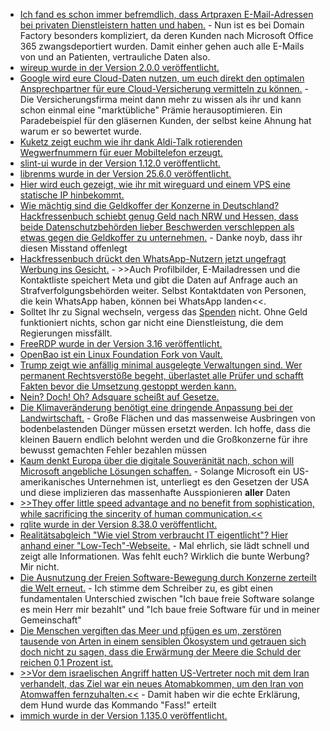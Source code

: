 * [Ich fand es schon immer befremdlich, dass Artpraxen E-Mail-Adressen bei privaten Dienstleistern hatten und haben.](https://www.borncity.com/blog/2025/06/16/domain-factory-rechtliche-probleme-bei-arztpraxen-durch-ms-365/) - Nun ist es bei Domain Factory besonders kompliziert, da deren Kunden nach Microsoft Office 365 zwangsdeportiert wurden. Damit einher gehen auch alle E-Mails von und an Patienten, vertrauliche Daten also.
* [wireup wurde in der Version 2.0.0 veröffentlicht.](https://github.com/maldoinc/wireup/releases/tag/v2.0.0)
* [Google wird eure Cloud-Daten nutzen, um euch direkt den optimalen Ansprechpartner für eure Cloud-Versicherung vermitteln zu können.](https://www.borncity.com/blog/2025/06/16/googles-cloud-risk-protection-program-rpp/) - Die Versicherungsfirma meint dann mehr zu wissen als ihr und kann schon einmal eine "marktübliche" Prämie herausoptimieren. Ein Paradebeispiel für den gläsernen Kunden, der selbst keine Ahnung hat warum er so bewertet wurde.
* [Kuketz zeigt euchm wie ihr dank Aldi-Talk rotierenden Wegwerfnummern für euer Mobiltelefon erzeugt.](https://www.kuketz-blog.de/das-portierungskarussell-wegwerfnummern-teil-3/)
* [slint-ui wurde in der Version 1.12.0 veröffentlicht.](https://github.com/slint-ui/slint/releases/tag/v1.12.0)
* [librenms wurde in der Version 25.6.0 veröffentlicht.](https://github.com/librenms/librenms/releases/tag/25.6.0)
* [Hier wird euch gezeigt, wie ihr mit wireguard und einem VPS eine statische IP hinbekommt.](https://mjg59.dreamwidth.org/72095.html)
* [Wie mächtig sind die Geldkoffer der Konzerne in Deutschland? Hackfressenbuch schiebt genug Geld nach NRW und Hessen, dass beide Datenschutzbehörden lieber Beschwerden verschleppen als etwas gegen die Geldkoffer zu unternehmen.](https://noyb.eu/de/years-inactivity-pay-or-ok-cases-noyb-sues-german-dpas) - Danke noyb, dass ihr diesen Misstand offenlegt
* [Hackfressenbuch drückt den WhatsApp-Nutzern jetzt ungefragt Werbung ins Gesicht.](https://netzpolitik.org/2025/messenger-update-auf-whatsapp-laeuft-kuenftig-personalisierte-werbung/) - >>Auch Profilbilder, E-Mailadressen und die Kontaktliste speichert Meta und gibt die Daten auf Anfrage auch an Strafverfolgungsbehörden weiter. Selbst Kontaktdaten von Personen, die kein WhatsApp haben, können bei WhatsApp landen<<.
* Solltet Ihr zu Signal wechseln, vergess das [Spenden](https://signal.org/donate/) nicht. Ohne Geld funktioniert nichts, schon gar nicht eine Dienstleistung, die dem Regierungen missfällt.
* [FreeRDP wurde in der Version 3.16 veröffentlicht.](https://www.phoronix.com/news/FreeRDP-3.16-Released)
* [OpenBao ist ein Linux Foundation Fork von Vault.](https://openbao.org/)
* [Trump zeigt wie anfällig minimal ausgelegte Verwaltungen sind. Wer permanent Rechtsverstöße begeht, überlastet alle Prüfer und schafft Fakten bevor die Umsetzung gestoppt werden kann.](https://netzpolitik.org/2025/us-verfassungsrechtler-anthony-kreis-trump-setzt-auf-strategisches-chaos/)
* [Nein? Doch! Oh? Adsquare scheißt auf Gesetze.](https://netzpolitik.org/2025/nach-unserer-berichterstattung-datenschutzbehoerde-findet-verstoesse-bei-berliner-werbefirma/)
* [Die Klimaveränderung benötigt eine dringende Anpassung bei der Landwirtschaft.](https://www.deutschlandfunk.de/klimaanpassung-klimawandel-auswirkungen-klimaschutz-massnahmen-100.html) - Große Flächen und das massenweise Ausbringen von bodenbelastenden Dünger müssen ersetzt werden. Ich hoffe, dass die kleinen Bauern endlich belohnt werden und die Großkonzerne für ihre bewusst gemachten Fehler bezahlen müssen
* [Kaum denkt Europa über die digitale Souveränität nach, schon will Microsoft angebliche Lösungen schaffen.](https://www.borncity.com/blog/2025/06/17/microsofts-souveraene-cloud-angekuendigt-weisse-salbe/) - Solange Microsoft ein US-amerikanisches Unternehmen ist, unterliegt es den Gesetzen der USA und diese implizieren das massenhafte Ausspionieren **aller** Daten
* [>>They offer little speed advantage and no benefit from sophistication, while sacrificing the sincerity of human communication.<<](https://www.schneier.com/blog/archives/2025/06/where-ai-provides-value.html)
* [rqlite wurde in der Version 8.38.0 veröffentlicht.](https://github.com/rqlite/rqlite/releases/tag/v8.38.0)
* [Realitätsabgleich "Wie viel Strom verbraucht IT eigentlicht"? Hier anhand einer "Low-Tech"-Webseite.](https://solar.lowtechmagazine.com/about/the-solar-website) - Mal ehrlich, sie lädt schnell und zeigt alle Informationen. Was fehlt euch? Wirklich die bunte Werbung? Mir nicht.
* [Die Ausnutzung der Freien Software-Bewegung durch Konzerne zerteilt die Welt erneut.](https://utcc.utoronto.ca/~cks/space/blog/tech/OpenSourceTwoWorlds) - Ich stimme dem Schreiber zu, es gibt einen fundamentalen Unterschied zwischen "Ich baue freie Software solange es mein Herr mir bezahlt" und "Ich baue freie Software für und in meiner Gemeinschaft"
* [Die Menschen vergiften das Meer und pfügen es um, zerstören tausende von Arten in einem sensiblen Ökosystem und getrauen sich doch nicht zu sagen, dass die Erwärmung der Meere die Schuld der reichen 0,1 Prozent ist.](https://www.deutschlandfunk.de/erwaermung-der-meere-ursachen-folgen-100.html)
* [>>Vor dem israelischen Angriff hatten US-Vertreter noch mit dem Iran verhandelt, das Ziel war ein neues Atomabkommen, um den Iran von Atomwaffen fernzuhalten.<<](https://www.deutschlandfunk.de/usa-iran-israel-krieg-geopolitik-interessen-100.html) - Damit haben wir die echte Erklärung, dem Hund wurde das Kommando "Fass!" erteilt
* [immich wurde in der Version 1.135.0 veröffentlicht.](https://github.com/immich-app/immich/releases/tag/v1.135.0)
